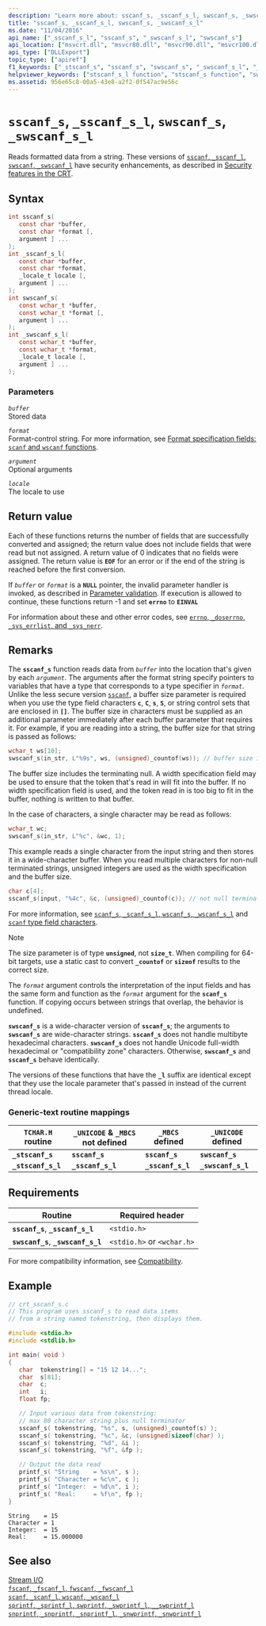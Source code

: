 ```yaml
---
description: "Learn more about: sscanf_s, _sscanf_s_l, swscanf_s, _swscanf_s_l"
title: "sscanf_s, _sscanf_s_l, swscanf_s, _swscanf_s_l"
ms.date: "11/04/2016"
api_name: ["_sscanf_s_l", "sscanf_s", "_swscanf_s_l", "swscanf_s"]
api_location: ["msvcrt.dll", "msvcr80.dll", "msvcr90.dll", "msvcr100.dll", "msvcr100_clr0400.dll", "msvcr110.dll", "msvcr110_clr0400.dll", "msvcr120.dll", "msvcr120_clr0400.dll", "ucrtbase.dll", "ntoskrnl.exe"]
api_type: ["DLLExport"]
topic_type: ["apiref"]
f1_keywords: ["_stscanf_s", "sscanf_s", "swscanf_s", "_swscanf_s_l", "_stscanf_s_l", "_sscanf_s_l"]
helpviewer_keywords: ["stscanf_s_l function", "stscanf_s function", "swscanf_s function", "swscanf_s_l function", "sscanf_s_l function", "_stscanf_s_l function", "strings [C++], reading data from", "sscanf_s function", "_swscanf_s_l function", "_stscanf_s function", "reading data, strings", "strings [C++], reading", "_sscanf_s_l function"]
ms.assetid: 956e65c8-00a5-43e8-a2f2-0f547ac9e56c
---
```

# `sscanf_s`, `_sscanf_s_l`, `swscanf_s`, `_swscanf_s_l`

Reads formatted data from a string. These versions of [`sscanf`, `_sscanf_l`, `swscanf`, `_swscanf_l`](sscanf-sscanf-l-swscanf-swscanf-l.md) have security enhancements, as described in [Security features in the CRT](../security-features-in-the-crt.md).

## Syntax

```C
int sscanf_s(
   const char *buffer,
   const char *format [,
   argument ] ...
);
int _sscanf_s_l(
   const char *buffer,
   const char *format,
   _locale_t locale [,
   argument ] ...
);
int swscanf_s(
   const wchar_t *buffer,
   const wchar_t *format [,
   argument ] ...
);
int _swscanf_s_l(
   const wchar_t *buffer,
   const wchar_t *format,
   _locale_t locale [,
   argument ] ...
);
```

### Parameters

*`buffer`*\
Stored data

*`format`*\
Format-control string. For more information, see [Format specification fields: `scanf` and `wscanf` functions](../format-specification-fields-scanf-and-wscanf-functions.md).

*`argument`*\
Optional arguments

*`locale`*\
The locale to use

## Return value

Each of these functions returns the number of fields that are successfully converted and assigned; the return value does not include fields that were read but not assigned. A return value of 0 indicates that no fields were assigned. The return value is **`EOF`** for an error or if the end of the string is reached before the first conversion.

If *`buffer`* or *`format`* is a **`NULL`** pointer, the invalid parameter handler is invoked, as described in [Parameter validation](../parameter-validation.md). If execution is allowed to continue, these functions return -1 and set **`errno`** to **`EINVAL`**

For information about these and other error codes, see [`errno`, `_doserrno`, `_sys_errlist`, and `_sys_nerr`](../errno-doserrno-sys-errlist-and-sys-nerr.md).

## Remarks

The **`sscanf_s`** function reads data from *`buffer`* into the location that's given by each *`argument`*. The arguments after the format string specify pointers to variables that have a type that corresponds to a type specifier in *`format`*. Unlike the less secure version [`sscanf`](sscanf-sscanf-l-swscanf-swscanf-l.md), a buffer size parameter is required when you use the type field characters **`c`**, **`C`**, **`s`**, **`S`**, or string control sets that are enclosed in **`[]`**. The buffer size in characters must be supplied as an additional parameter immediately after each buffer parameter that requires it. For example, if you are reading into a string, the buffer size for that string is passed as follows:

```C
wchar_t ws[10];
swscanf_s(in_str, L"%9s", ws, (unsigned)_countof(ws)); // buffer size is 10, width specification is 9
```

The buffer size includes the terminating null. A width specification field may be used to ensure that the token that's read in will fit into the buffer. If no width specification field is used, and the token read in is too big to fit in the buffer, nothing is written to that buffer.

In the case of characters, a single character may be read as follows:

```C
wchar_t wc;
swscanf_s(in_str, L"%c", &wc, 1);
```

This example reads a single character from the input string and then stores it in a wide-character buffer. When you read multiple characters for non-null terminated strings, unsigned integers are used as the width specification and the buffer size.

```C
char c[4];
sscanf_s(input, "%4c", &c, (unsigned)_countof(c)); // not null terminated
```

For more information, see [`scanf_s`, `_scanf_s_l`, `wscanf_s`, `_wscanf_s_l`](scanf-s-scanf-s-l-wscanf-s-wscanf-s-l.md) and [`scanf` type field characters](../scanf-type-field-characters.md).

> [!NOTE]
> The size parameter is of type **`unsigned`**, not **`size_t`**. When compiling for 64-bit targets, use a static cast to convert **`_countof`** or **`sizeof`** results to the correct size.

The *`format`* argument controls the interpretation of the input fields and has the same form and function as the *`format`* argument for the **`scanf_s`** function. If copying occurs between strings that overlap, the behavior is undefined.

**`swscanf_s`** is a wide-character version of **`sscanf_s`**; the arguments to **`swscanf_s`** are wide-character strings. **`sscanf_s`** does not handle multibyte hexadecimal characters. **`swscanf_s`** does not handle Unicode full-width hexadecimal or "compatibility zone" characters. Otherwise, **`swscanf_s`** and **`sscanf_s`** behave identically.

The versions of these functions that have the **`_l`** suffix are identical except that they use the locale parameter that's passed in instead of the current thread locale.

### Generic-text routine mappings

|`TCHAR.H` routine|`_UNICODE` & `_MBCS` not defined|`_MBCS` defined|`_UNICODE` defined|
|---------------------|------------------------------------|--------------------|-----------------------|
|**`_stscanf_s`**|**`sscanf_s`**|**`sscanf_s`**|**`swscanf_s`**|
|**`_stscanf_s_l`**|**`_sscanf_s_l`**|**`_sscanf_s_l`**|**`_swscanf_s_l`**|

## Requirements

|Routine|Required header|
|-------------|---------------------|
|**`sscanf_s`**, **`_sscanf_s_l`**|`<stdio.h>`|
|**`swscanf_s`**, **`_swscanf_s_l`**|`<stdio.h>` or `<wchar.h>`|

For more compatibility information, see [Compatibility](../compatibility.md).

## Example

```C
// crt_sscanf_s.c
// This program uses sscanf_s to read data items
// from a string named tokenstring, then displays them.

#include <stdio.h>
#include <stdlib.h>

int main( void )
{
   char  tokenstring[] = "15 12 14...";
   char  s[81];
   char  c;
   int   i;
   float fp;

   // Input various data from tokenstring:
   // max 80 character string plus null terminator
   sscanf_s( tokenstring, "%s", s, (unsigned)_countof(s) );
   sscanf_s( tokenstring, "%c", &c, (unsigned)sizeof(char) );
   sscanf_s( tokenstring, "%d", &i );
   sscanf_s( tokenstring, "%f", &fp );

   // Output the data read
   printf_s( "String    = %s\n", s );
   printf_s( "Character = %c\n", c );
   printf_s( "Integer:  = %d\n", i );
   printf_s( "Real:     = %f\n", fp );
}
```

```Output
String    = 15
Character = 1
Integer:  = 15
Real:     = 15.000000
```

## See also

[Stream I/O](../stream-i-o.md)\
[`fscanf`, `_fscanf_l`, `fwscanf`, `_fwscanf_l`](fscanf-fscanf-l-fwscanf-fwscanf-l.md)\
[`scanf`, `_scanf_l`, `wscanf`, `_wscanf_l`](scanf-scanf-l-wscanf-wscanf-l.md)\
[`sprintf`, `_sprintf_l`, `swprintf`, `_swprintf_l`, `__swprintf_l`](sprintf-sprintf-l-swprintf-swprintf-l-swprintf-l.md)\
[`snprintf`, `_snprintf`, `_snprintf_l`, `_snwprintf`, `_snwprintf_l`](snprintf-snprintf-snprintf-l-snwprintf-snwprintf-l.md)
